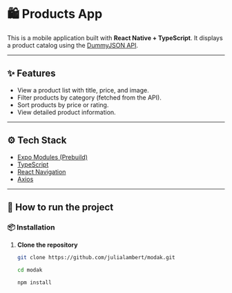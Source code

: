 # 🛍️ Products App

This is a mobile application built with **React Native + TypeScript**. It displays a product catalog using the [DummyJSON API](https://dummyjson.com/).

---

## ✨ **Features**

- View a product list with title, price, and image.
- Filter products by category (fetched from the API).
- Sort products by price or rating.
- View detailed product information.

---

## ⚙️ **Tech Stack**

- [Expo Modules (Prebuild)](https://docs.expo.dev/workflow/prebuild/)
- [TypeScript](https://www.typescriptlang.org/)
- [React Navigation](https://reactnavigation.org/)
- [Axios](https://axios-http.com/)

---

## 🚀 **How to run the project**

### 📦 **Installation**

1. **Clone the repository**
   ```bash
   git clone https://github.com/julialambert/modak.git

   cd modak

   npm install